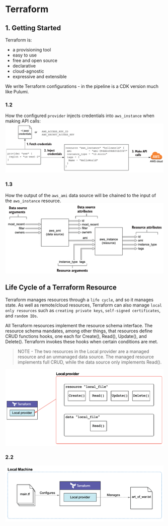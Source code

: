 # Terraform

## 1. Getting Started

Terraform is:
- a provisioning tool
- easy to use
- free and open source
- declarative
- cloud-agnostic
- expressive and extensible

We write Terraform configurations - in the pipeline is a CDK version much like Pulumi.

### 1.2

How the configured `provider` injects credentials into `aws_instance` when making API calls:
![Inject credentials](docs/images/inject-credentials.png)

### 1.3

How the output of the `aws_ami` data source will be chained to the input of the `aws_instance` resource.
![Data source chain](docs/images/data-source-chained-to-instance.png)

## Life Cycle of a Terraform Resource

Terraform manages resources through a `life cycle`, and so it manages state.
As well as remote/cloud resources, Terraform can also manage `local only resources` such as `creating private keys`, `self-signed certificates`, and `random IDs`.

All Terraform resources implement the resource schema interface.
The resource schema mandates, among other things, that resources define CRUD functions hooks, one each for Create(), Read(), Update(), and Delete().
Terraform invokes these hooks when certain conditions are met.

> NOTE - The two resources in the Local provider are a managed resource and an unmanaged data source.
> The managed resource implements full CRUD, while the data source only implements Read().

![Managed and unmanaged local-file life cycle](docs/images/managed-and-unmanaged.png)

### 2.2

![Local file](docs/images/local-file.png)